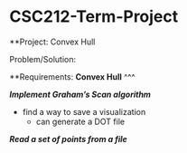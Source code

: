 # CSC212-Term-Project
**Project:
Convex Hull

Problem/Solution:


**Requirements:
**Convex Hull**
^^^

**_Implement Graham’s Scan algorithm_**
- find a way to save a visualization
  - can generate a DOT file

**_Read a set of points from a file_**

